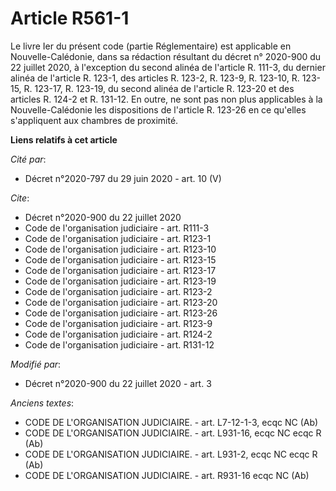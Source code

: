 # Article R561-1

Le livre Ier du présent code (partie Réglementaire) est applicable en Nouvelle-Calédonie, dans sa rédaction résultant du
décret n° 2020-900 du 22 juillet 2020, à l'exception du second alinéa de l'article R. 111-3, du dernier alinéa de l'article
R. 123-1, des articles R. 123-2, R. 123-9, R. 123-10, R. 123-15, R. 123-17, R. 123-19, du second alinéa de l'article R.
123-20 et des articles R. 124-2 et R. 131-12. En outre, ne sont pas non plus applicables à la Nouvelle-Calédonie les
dispositions de l'article R. 123-26 en ce qu'elles s'appliquent aux chambres de proximité.

**Liens relatifs à cet article**

_Cité par_:

  - Décret n°2020-797 du 29 juin 2020 - art. 10 (V)

_Cite_:

  - Décret n°2020-900 du 22 juillet 2020
  - Code de l'organisation judiciaire - art. R111-3
  - Code de l'organisation judiciaire - art. R123-1
  - Code de l'organisation judiciaire - art. R123-10
  - Code de l'organisation judiciaire - art. R123-15
  - Code de l'organisation judiciaire - art. R123-17
  - Code de l'organisation judiciaire - art. R123-19
  - Code de l'organisation judiciaire - art. R123-2
  - Code de l'organisation judiciaire - art. R123-20
  - Code de l'organisation judiciaire - art. R123-26
  - Code de l'organisation judiciaire - art. R123-9
  - Code de l'organisation judiciaire - art. R124-2
  - Code de l'organisation judiciaire - art. R131-12

_Modifié par_:

  - Décret n°2020-900 du 22 juillet 2020 - art. 3

_Anciens textes_:

  - CODE DE L'ORGANISATION JUDICIAIRE. - art. L7-12-1-3, ecqc NC (Ab)
  - CODE DE L'ORGANISATION JUDICIAIRE. - art. L931-16, ecqc NC ecqc R (Ab)
  - CODE DE L'ORGANISATION JUDICIAIRE. - art. L931-2, ecqc NC ecqc R (Ab)
  - CODE DE L'ORGANISATION JUDICIAIRE. - art. R931-16 ecqc NC (Ab)

